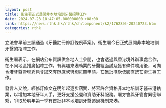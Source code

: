 ```yaml
---
layout: post
title: 衞生署正式展開非本地培訓牙醫招聘工作
date: 2024-07-23 18:47:05.000000000 +08:00
link: https://news.rthk.hk/rthk/ch/component/k2/1762836-20240723.htm
categories: rthk
---
```


立法會早前三讀通過《牙醫註冊修訂條例草案》，衞生署今日正式展開非本地培訓牙醫的招聘工作。

衞生署表示，在網站公布資訊供各地人士參閱，也會透過與香港境外辦事處合作，在不同地區推廣招聘工作。有興趣來港執業的牙醫經面試及獲有條件聘用後，可向香港牙醫管理委員會提交有限度或特別註冊申請，在獲批准後便能直接在衞生署工作。

發言人又說，經修訂條文在明年起逐步落實，將容許合資格非本地培訓牙醫來港執業，以增加本地牙科人手，更好支援公營和資助牙科服務。署方會與牙管會緊密聯繫，爭取於明年第一季有首批非本地培訓牙醫透過機制來港。
